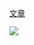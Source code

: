 <a href='https://alienzhou.com/projects/fe-performance-journey/#%E5%A6%82%E4%BD%95%E5%AD%A6%E4%B9%A0%E5%89%8D%E7%AB%AF%E6%80%A7%E8%83%BD%E4%BC%98%E5%8C%96%EF%BC%9F'>文章</a>

<img src='https://alienzhou.com/projects/fe-performance-journey/assets/img/overall.dcdd4140.svg'>
